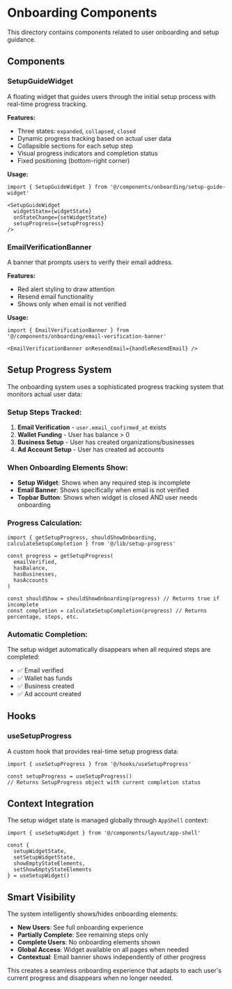 # Onboarding Components

This directory contains components related to user onboarding and setup guidance.

## Components

### SetupGuideWidget

A floating widget that guides users through the initial setup process with real-time progress tracking.

**Features:**
- Three states: `expanded`, `collapsed`, `closed`
- Dynamic progress tracking based on actual user data
- Collapsible sections for each setup step
- Visual progress indicators and completion status
- Fixed positioning (bottom-right corner)

**Usage:**
```tsx
import { SetupGuideWidget } from '@/components/onboarding/setup-guide-widget'

<SetupGuideWidget 
  widgetState={widgetState} 
  onStateChange={setWidgetState}
  setupProgress={setupProgress}
/>
```

### EmailVerificationBanner

A banner that prompts users to verify their email address.

**Features:**
- Red alert styling to draw attention
- Resend email functionality
- Shows only when email is not verified

**Usage:**
```tsx
import { EmailVerificationBanner } from '@/components/onboarding/email-verification-banner'

<EmailVerificationBanner onResendEmail={handleResendEmail} />
```

## Setup Progress System

The onboarding system uses a sophisticated progress tracking system that monitors actual user data:

### Setup Steps Tracked:
1. **Email Verification** - `user.email_confirmed_at` exists
2. **Wallet Funding** - User has balance > 0
3. **Business Setup** - User has created organizations/businesses
4. **Ad Account Setup** - User has created ad accounts

### When Onboarding Elements Show:
- **Setup Widget**: Shows when any required step is incomplete
- **Email Banner**: Shows specifically when email is not verified
- **Topbar Button**: Shows when widget is closed AND user needs onboarding

### Progress Calculation:
```tsx
import { getSetupProgress, shouldShowOnboarding, calculateSetupCompletion } from '@/lib/setup-progress'

const progress = getSetupProgress(
  emailVerified,
  hasBalance,
  hasBusinesses,
  hasAccounts
)

const shouldShow = shouldShowOnboarding(progress) // Returns true if incomplete
const completion = calculateSetupCompletion(progress) // Returns percentage, steps, etc.
```

### Automatic Completion:
The setup widget automatically disappears when all required steps are completed:
- ✅ Email verified
- ✅ Wallet has funds
- ✅ Business created
- ✅ Ad account created

## Hooks

### useSetupProgress

A custom hook that provides real-time setup progress data:

```tsx
import { useSetupProgress } from '@/hooks/useSetupProgress'

const setupProgress = useSetupProgress()
// Returns SetupProgress object with current completion status
```

## Context Integration

The setup widget state is managed globally through `AppShell` context:

```tsx
import { useSetupWidget } from '@/components/layout/app-shell'

const { 
  setupWidgetState, 
  setSetupWidgetState,
  showEmptyStateElements,
  setShowEmptyStateElements 
} = useSetupWidget()
```

## Smart Visibility

The system intelligently shows/hides onboarding elements:

- **New Users**: See full onboarding experience
- **Partially Complete**: See remaining steps only
- **Complete Users**: No onboarding elements shown
- **Global Access**: Widget available on all pages when needed
- **Contextual**: Email banner shows independently of other progress

This creates a seamless onboarding experience that adapts to each user's current progress and disappears when no longer needed. 